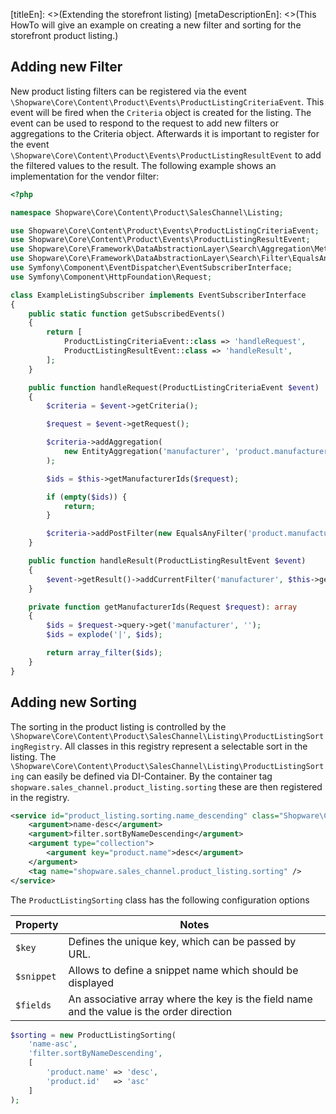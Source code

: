 [titleEn]: <>(Extending the storefront listing)
[metaDescriptionEn]: <>(This HowTo will give an example on creating a new filter and sorting for the storefront product listing.)

## Adding new Filter
New product listing filters can be registered via the event `\Shopware\Core\Content\Product\Events\ProductListingCriteriaEvent`.
This event will be fired when the `Criteria` object is created for the listing. The event can be used to respond to the request to add new filters or aggregations to the Criteria object.
Afterwards it is important to register for the event `\Shopware\Core\Content\Product\Events\ProductListingResultEvent` to add the filtered values to the result.
The following example shows an implementation for the vendor filter:

```php
<?php

namespace Shopware\Core\Content\Product\SalesChannel\Listing;

use Shopware\Core\Content\Product\Events\ProductListingCriteriaEvent;
use Shopware\Core\Content\Product\Events\ProductListingResultEvent;
use Shopware\Core\Framework\DataAbstractionLayer\Search\Aggregation\Metric\EntityAggregation;
use Shopware\Core\Framework\DataAbstractionLayer\Search\Filter\EqualsAnyFilter;
use Symfony\Component\EventDispatcher\EventSubscriberInterface;
use Symfony\Component\HttpFoundation\Request;

class ExampleListingSubscriber implements EventSubscriberInterface
{
    public static function getSubscribedEvents()
    {
        return [
            ProductListingCriteriaEvent::class => 'handleRequest',
            ProductListingResultEvent::class => 'handleResult',
        ];
    }

    public function handleRequest(ProductListingCriteriaEvent $event)
    {
        $criteria = $event->getCriteria();

        $request = $event->getRequest();

        $criteria->addAggregation(
            new EntityAggregation('manufacturer', 'product.manufacturerId', 'product_manufacturer')
        );

        $ids = $this->getManufacturerIds($request);

        if (empty($ids)) {
            return;
        }

        $criteria->addPostFilter(new EqualsAnyFilter('product.manufacturerId', $ids));
    }

    public function handleResult(ProductListingResultEvent $event)
    {
        $event->getResult()->addCurrentFilter('manufacturer', $this->getManufacturerIds($event->getRequest()));
    }

    private function getManufacturerIds(Request $request): array
    {
        $ids = $request->query->get('manufacturer', '');
        $ids = explode('|', $ids);

        return array_filter($ids);
    }
}
```

## Adding new Sorting
The sorting in the product listing is controlled by the `\Shopware\Core\Content\Product\SalesChannel\Listing\ProductListingSortingRegistry`. All classes in this registry represent a selectable sort in the listing. 
The `\Shopware\Core\Content\Product\SalesChannel\Listing\ProductListingSorting` can easily be defined via DI-Container. By the container tag `shopware.sales_channel.product_listing.sorting` these are then registered in the registry.

```xml
<service id="product_listing.sorting.name_descending" class="Shopware\Core\Content\Product\SalesChannel\Listing\ProductListingSorting">
    <argument>name-desc</argument>
    <argument>filter.sortByNameDescending</argument>
    <argument type="collection">
        <argument key="product.name">desc</argument>
    </argument>
    <tag name="shopware.sales_channel.product_listing.sorting" />
</service>
```

The `ProductListingSorting` class has the following configuration options

| Property    | Notes    |
| ----------- | -------- |
| `$key`      | Defines the unique key, which can be passed by URL. |
| `$snippet`  | Allows to define a snippet name which should be displayed |
| `$fields`   | An associative array where the key is the field name and the value is the order direction |


```php
$sorting = new ProductListingSorting(
    'name-asc',
    'filter.sortByNameDescending',
    [
        'product.name' => 'desc',
        'product.id'   => 'asc'
    ]
);
```

